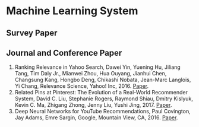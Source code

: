 # Machine Learning System


## Survey Paper


## Journal and Conference Paper

1. Ranking Relevance in Yahoo Search, Dawei Yin, Yuening Hu, Jiliang Tang, Tim Daly Jr., Mianwei Zhou, Hua Ouyang, Jianhui Chen, Changsung Kang, Hongbo Deng, Chikashi Nobata, Jean-Marc Langlois, Yi Chang, Relevance Science, Yahoo! Inc, 2016. [Paper](https://www.kdd.org/kdd2016/papers/files/adf0361-yinA.pdf).
2. Related Pins at Pinterest: The Evolution of a Real-World Recommender System, David C. Liu, Stephanie Rogers, Raymond Shiau, Dmitry Kislyuk, Kevin C. Ma, Zhigang Zhong, Jenny Liu, Yushi Jing, 2017. [Paper](https://arxiv.org/pdf/1702.07969.pdf).
3. Deep Neural Networks for YouTube Recommendations, Paul Covington, Jay Adams, Emre Sargin, Google, Mountain View, CA, 2016. [Paper](https://static.googleusercontent.com/media/research.google.com/zh-TW//pubs/archive/45530.pdf).